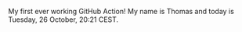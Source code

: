 My first ever working GitHub Action!
My name is Thomas and today is Tuesday, 26 October, 20:21 CEST. 
